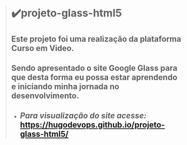 >  # :heavy_check_mark:projeto-glass-html5
>
> ## Este projeto foi uma realização da plataforma Curso em Video.</br>
> 
> ## Sendo apresentado o site Google Glass para que desta forma eu possa estar aprendendo e iniciando minha jornada no desenvolvimento.
> - ## *Para visualização do site acesse:* **https://hugodevops.github.io/projeto-glass-html5/**
